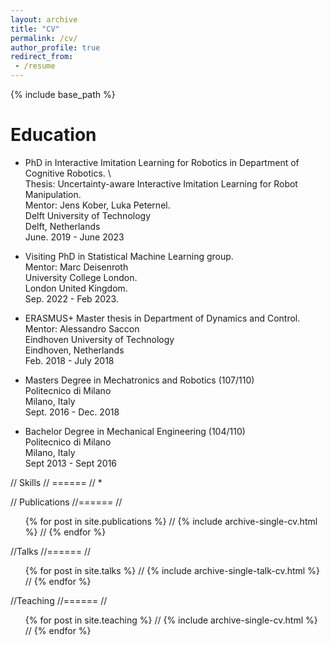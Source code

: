 ```yaml
---
layout: archive
title: "CV"
permalink: /cv/
author_profile: true
redirect_from:
 - /resume
---
```


{% include base_path %}

Education
======
*   PhD in Interactive Imitation Learning for Robotics in Department of Cognitive Robotics.  \  
    Thesis: Uncertainty-aware Interactive Imitation Learning for Robot Manipulation. \
    Mentor: Jens Kober, Luka Peternel. \
    Delft University of Technology \
    Delft, Netherlands \
    June. 2019 - June 2023 
 
 *   Visiting PhD in Statistical Machine Learning group. \
    Mentor: Marc Deisenroth \
    University College London. \
    London United Kingdom. \
    Sep. 2022 - Feb 2023.
    
*   ERASMUS+ Master thesis in Department of Dynamics and Control. Mentor: Alessandro Saccon \
    Eindhoven University of Technology \
    Eindhoven, Netherlands \
    Feb. 2018 - July 2018  
    
*   Masters Degree in Mechatronics and Robotics (107/110) \
    Politecnico di Milano \
    Milano, Italy \
    Sept. 2016 - Dec. 2018 
 
  
*   Bachelor Degree in Mechanical Engineering (104/110) \
    Politecnico di Milano \
    Milano, Italy \
    Sept 2013 - Sept 2016 
    

// Skills
// ======
// * 

// Publications
//======
// <ul>{% for post in site.publications %}
//   {% include archive-single-cv.html %}
//  {% endfor %}</ul>
  
//Talks
//======
//  <ul>{% for post in site.talks %}
//    {% include archive-single-talk-cv.html %}
//  {% endfor %}</ul>
  
//Teaching
//======
//  <ul>{% for post in site.teaching %}
//    {% include archive-single-cv.html %}
//  {% endfor %}</ul>
  
